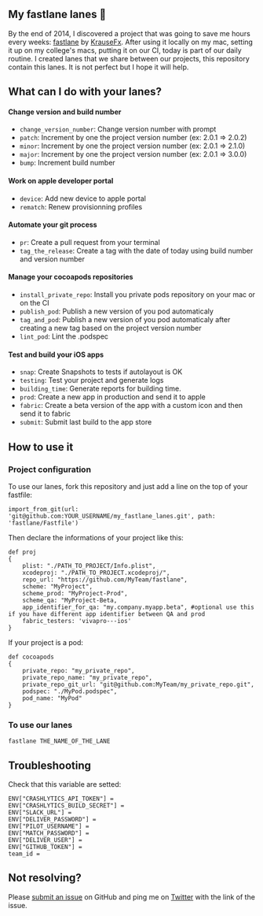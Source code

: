 ## My fastlane lanes :rocket:

By the end of 2014, I discovered a project that was going to save me hours every weeks: [fastlane](https://github.com/fastlane/fastlane) by [KrauseFx](https://github.com/KrauseFx). After using it locally on my mac, setting it up on my college's macs, putting it on our CI, today is part of our daily routine. I created lanes that we share between our projects, this repository contain this lanes. It is not perfect but I hope it will help.

## What can I do with your lanes?

#### Change version and build number

- `change_version_number`: Change version number with prompt
- `patch`: Increment by one the project version number (ex: 2.0.1 => 2.0.2)
- `minor`: Increment by one the project version number (ex: 2.0.1 => 2.1.0)
- `major`: Increment by one the project version number (ex: 2.0.1 => 3.0.0)
- `bump`: Increment build number

#### Work on apple developer portal

- `device`: Add new device to apple portal 
- `rematch`: Renew provisionning profiles
#### Automate your git process

- `pr`: Create a pull request from your terminal
- `tag_the_release`: Create a tag with the date of today using build number and version number
 
#### Manage your cocoapods repositories

- `install_private_repo`: Install you private pods repository on your mac or on the CI
- `publish_pod`: Publish a new version of you pod automaticaly
- `tag_and_pod`: Publish a new version of you pod automaticaly after creating a new tag based on the project version number
- `lint_pod`: Lint the .podspec

#### Test and build your iOS apps

- `snap`: Create Snapshots to tests if autolayout is OK
- `testing`: Test your project and generate logs
- `building_time`: Generate reports for building time.
- `prod`: Create a new app in production and send it to apple
- `fabric`: Create a beta version of the app with a custom icon and then send it to fabric
- `submit`: Submit last build to the app store

## How to use it 
### Project configuration

To use our lanes, fork this repository and just add a line on the top of your fastfile:

	import_from_git(url: 'git@github.com:YOUR_USERNAME/my_fastlane_lanes.git', path: 'fastlane/Fastfile') 

Then declare the informations of your project like this: 

	def proj 
 	{
 		plist: "./PATH_TO_PROJECT/Info.plist",
 		xcodeproj: "./PATH_TO_PROJECT.xcodeproj/",
	 	repo_url: "https://github.com/MyTeam/fastlane",
     	scheme: "MyProject",
     	scheme_prod: "MyProject-Prod",
     	scheme_qa: "MyProject-Beta,
     	app_identifier_for_qa: "my.company.myapp.beta", #optional use this if you have different app identifier between QA and prod
        fabric_testers: 'vivapro---ios'
	}

If your project is a pod: 

	def cocoapods 
	{
		private_repo: "my_private_repo",
    	private_repo_name: "my_private_repo",
		private_repo_git_url: "git@github.com:MyTeam/my_private_repo.git",
		podspec: "./MyPod.podspec",
		pod_name: "MyPod"
	}



### To use our lanes 

	fastlane THE_NAME_OF_THE_LANE

## Troubleshooting 

Check that this variable are setted: 

	ENV["CRASHLYTICS_API_TOKEN"] = 
	ENV["CRASHLYTICS_BUILD_SECRET"] = 
	ENV["SLACK_URL"] = 
	ENV["DELIVER_PASSWORD"] = 
	ENV["PILOT_USERNAME"] = 
	ENV["MATCH_PASSWORD"] = 
	ENV["DELIVER_USER"] = 
	ENV["GITHUB_TOKEN"] = 
	team_id = 

## Not resolving?

Please [submit an issue](https://github.com/barrault01/my_fastlane_lanes/issues) on GitHub and ping me on [Twitter](https://twitter.com/_ant_one) with the link of the issue.


